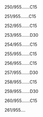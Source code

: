 250/955.......C15 


251/955.......C15 


252/955.......C15 


253/955.......D30 


254/955.......C15 


255/955.......C15 


256/955.......C15 


257/955.......D30 


258/955.......C15 


259/955.......D30 


260/955.......C15 


261/955.... 

